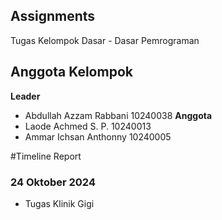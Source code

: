 ## Assignments
Tugas Kelompok Dasar - Dasar Pemrograman

## Anggota Kelompok
<b>Leader</b>
 * Abdullah Azzam Rabbani 10240038
<b>Anggota</b>
 * Laode Achmed S. P. 10240013
 * Ammar Ichsan Anthonny 10240005

#Timeline Report 
### 24 Oktober 2024
* Tugas Klinik Gigi <a href="https://www.yourhomepage.com"> </a>


